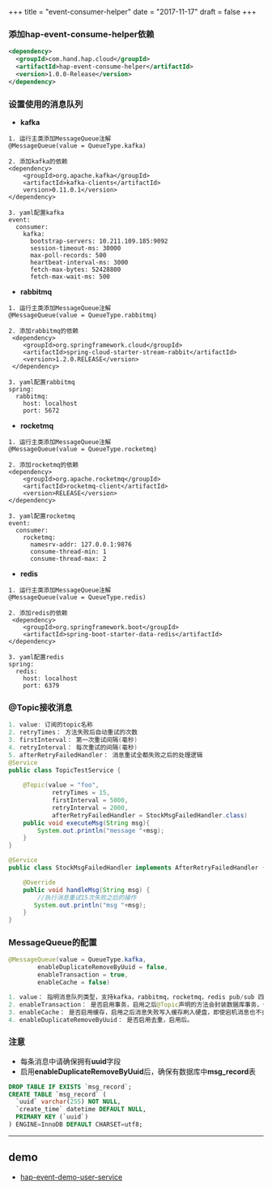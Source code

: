 +++
title = "event-consumer-helper"
date = "2017-11-17"
draft = false
+++

### 添加hap-event-consume-helper依赖
```xml
<dependency>
  <groupId>com.hand.hap.cloud</groupId>
  <artifactId>hap-event-consume-helper</artifactId>
  <version>1.0.0-Release</version>
</dependency>
```

### 设置使用的消息队列
- **kafka**

```
1. 运行主类添加MessageQueue注解
@MessageQueue(value = QueueType.kafka)

2. 添加kafka的依赖
<dependency>
    <groupId>org.apache.kafka</groupId>
    <artifactId>kafka-clients</artifactId>
    version>0.11.0.1</version>
</dependency>

3. yaml配置kafka
event:
  consumer:
    kafka:
      bootstrap-servers: 10.211.109.185:9092
      session-timeout-ms: 30000
      max-poll-records: 500
      heartbeat-interval-ms: 3000
      fetch-max-bytes: 52428800
      fetch-max-wait-ms: 500
```
- **rabbitmq**

```
1. 运行主类添加MessageQueue注解
@MessageQueue(value = QueueType.rabbitmq)

2. 添加rabbitmq的依赖
 <dependency>
    <groupId>org.springframework.cloud</groupId>
    <artifactId>spring-cloud-starter-stream-rabbit</artifactId>
    <version>1.2.0.RELEASE</version>
 </dependency>

3. yaml配置rabbitmq
spring:
  rabbitmq:
    host: localhost
    port: 5672
```
- **rocketmq**

```
1. 运行主类添加MessageQueue注解
@MessageQueue(value = QueueType.rocketmq)

2. 添加rocketmq的依赖
<dependency>
    <groupId>org.apache.rocketmq</groupId>
    <artifactId>rocketmq-client</artifactId>
    <version>RELEASE</version>
</dependency>

3. yaml配置rocketmq
event:
  consumer:
    rocketmq:
      namesrv-addr: 127.0.0.1:9876
      consume-thread-min: 1
      consume-thread-max: 2
```
- **redis**

```
1. 运行主类添加MessageQueue注解
@MessageQueue(value = QueueType.redis)

2. 添加redis的依赖
 <dependency>
    <groupId>org.springframework.boot</groupId>
    <artifactId>spring-boot-starter-data-redis</artifactId>
</dependency>

3. yaml配置redis
spring:
  redis:
    host: localhost
    port: 6379
```

### **@Topic**接收消息
```java
1. value: 订阅的topic名称
2. retryTimes： 方法失败后自动重试的次数
3. firstInterval： 第一次重试间隔(毫秒)
4. retryInterval： 每次重试的间隔(毫秒)
5. afterRetryFailedHandler： 消息重试全都失败之后的处理逻辑
@Service
public class TopicTestService {
    
    @Topic(value = "foo",
            retryTimes = 15,
            firstInterval = 5000,
            retryInterval = 2000,
            afterRetryFailedHandler = StockMsgFailedHandler.class)
    public void executeMsg(String msg){
        System.out.println("message "+msg);
    }
}

@Service
public class StockMsgFailedHandler implements AfterRetryFailedHandler {

    @Override
    public void handleMsg(String msg) {
        //执行消息重试15次失败之后的操作
       System.out.println("msg "+msg);
    }
}
``` 

### **MessageQueue**的配置
```java
@MessageQueue(value = QueueType.kafka,
        enableDuplicateRemoveByUuid = false,
        enableTransaction = true,
        enableCache = false)

1. value： 指明消息队列类型，支持kafka，rabbitmq，rocketmq，redis pub/sub 四种。
2. enableTransaction： 是否启用事务，启用之后@Topic声明的方法会封装数据库事务，任何异常会回滚。
3. enableCache： 是否启用缓存，启用之后消息失败写入缓存刷入硬盘，即使宕机消息也不会丢失。
4. enableDuplicateRemoveByUuid： 是否启用去重，启用后。
```

### **注意**
- 每条消息中请确保拥有**uuid**字段
- 启用**enableDuplicateRemoveByUuid**后，确保有数据库中**msg_record**表

```sql
DROP TABLE IF EXISTS `msg_record`;
CREATE TABLE `msg_record` (
  `uuid` varchar(255) NOT NULL,
  `create_time` datetime DEFAULT NULL,
  PRIMARY KEY (`uuid`)
) ENGINE=InnoDB DEFAULT CHARSET=utf8;
```
---

## demo
- [hap-event-demo-user-service](https://rdc.hand-china.com/gitlab/HAPCloud/hap-event-demo-parent/tree/master/hap-event-demo-user-service)
